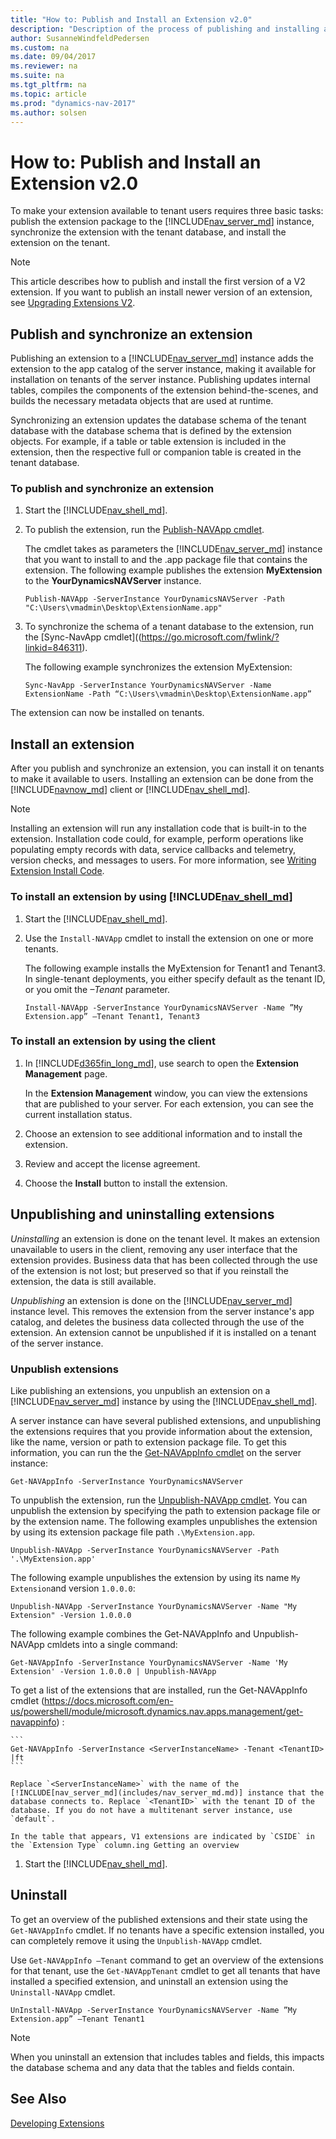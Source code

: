 ```yaml
---
title: "How to: Publish and Install an Extension v2.0"
description: "Description of the process of publishing and installing an extension"
author: SusanneWindfeldPedersen
ms.custom: na
ms.date: 09/04/2017
ms.reviewer: na
ms.suite: na
ms.tgt_pltfrm: na
ms.topic: article
ms.prod: "dynamics-nav-2017"
ms.author: solsen
---
```


# How to: Publish and Install an Extension v2.0
To make your extension available to tenant users requires three basic tasks: publish the extension package to the [!INCLUDE[nav_server_md](includes/nav_server_md.md)] instance, synchronize the extension with the tenant database, and install the extension on the tenant.

> [!NOTE]  
>  This article describes how to publish and install the first version of a V2 extension. If you want to publish an install newer version of an extension, see [Upgrading Extensions V2](devenv-upgrading-extensions.md).  

## Publish and synchronize an extension
Publishing an extension to a [!INCLUDE[nav_server_md](includes/nav_server_md.md)] instance adds the extension to the app catalog of the server instance, making it available for installation on tenants of the server instance. Publishing updates internal tables, compiles the components of the extension behind-the-scenes, and builds the necessary metadata objects that are used at runtime.

Synchronizing an extension updates the database schema of the tenant database with the database schema that is defined by the extension objects. For example, if a table or table extension is included in the extension, then the respective full or companion table is created in the tenant database.  

### To publish and synchronize an extension

1.  Start the [!INCLUDE[nav_shell_md](includes/nav_shell_md.md)].

2.  To publish the extension, run the [Publish-NAVApp cmdlet](https://go.microsoft.com/fwlink/?linkid=616079).

    The cmdlet takes as parameters the [!INCLUDE[nav_server_md](includes/nav_server_md.md)] instance that you want to install to and the .app package file that contains the extension. The following example publishes the extension **MyExtension** to the **YourDynamicsNAVServer** instance.  

    ```  
    Publish-NAVApp -ServerInstance YourDynamicsNAVServer -Path "C:\Users\vmadmin\Desktop\ExtensionName.app"  
    ```  

3.  To synchronize the schema of a tenant database to the extension, run the [Sync-NavApp cmdlet]((https://go.microsoft.com/fwlink/?linkid=846311).

    The following example synchronizes the extension MyExtension: 
   
    ```
    Sync-NavApp -ServerInstance YourDynamicsNAVServer -Name ExtensionName -Path “C:\Users\vmadmin\Desktop\ExtensionName.app”
    ```
The extension can now be installed on tenants.

## Install an extension
After you publish and synchronize an extension, you can install it on tenants to make it available to users. Installing an extension can be done from the [!INCLUDE[navnow_md](includes/navnow_md.md)] client or [!INCLUDE[nav_shell_md](includes/nav_shell_md.md)].

> [!NOTE]  
> Installing an extension will run any installation code that is built-in to the extension. Installation code could, for example, perform operations like populating empty records with data, service callbacks and telemetry, version checks, and messages to users. For more information, see [Writing Extension Install Code](devenv-extension-install-code.md).

### To install an extension by using [!INCLUDE[nav_shell_md](includes/nav_shell_md.md)] 

1. Start the [!INCLUDE[nav_shell_md](includes/nav_shell_md.md)].
2. Use the `Install-NAVApp` cmdlet to install the extension on one or more tenants.

    The following example installs the MyExtension for Tenant1 and Tenant3. In single-tenant deployments, you either specify default as the tenant ID, or you omit the *–Tenant* parameter.  

    ```  
    Install-NAVApp -ServerInstance YourDynamicsNAVServer -Name ”My Extension.app” –Tenant Tenant1, Tenant3  
    ```   

### To install an extension by using the client  

1.  In [!INCLUDE[d365fin_long_md](includes/d365fin_long_md.md)], use search to open the **Extension Management** page.

    In the **Extension Management** window, you can view the extensions that are published to your server. For each extension, you can see the current installation status. 
2.  Choose an extension to see additional information and to install the extension.  
3.  Review and accept the license agreement.  
4.  Choose the **Install** button to install the extension.

<!--
### To synchronize schemas
Before you install the extension, you must run the `Sync-NavApp` cmdlet. The `Sync-NavApp` synchronizes the schema of a tenant database to a V2 extension before installation; it adds the tables from the extension to the tenant.

    ```
    Sync-NavApp -ServerInstance NAV -Name ExtensionName -Path “C:\Users\vmadmin\Desktop\ExtensionName.app”
    ```

Next, run the `Start-NavAppDataUpgrade` cmdlet to upgrade the data from a previously installed version of an extension to a new version of an extension in the tenant database.

The following example upgrades the app with the specified name and version for the tenant with the ID **Tenant1**.

    ```
    Start-NAVAppDataUpgrade -ServerInstance DynamicsNAV -Name 'Proseware SmartApp' -Version 2.3.4.500 -Tenant 'Tenant1'
    ```

The next example upgrades an app that is returned from the `Get-NAVAppInfo` cmdlet for the tenant with the ID **Tenant1**.

    ```
    Get-NAVAppInfo -ServerInstance DynamicsNAV -Name 'Proseware SmartApp' -Version 2.3.4.500 | Start-NAVAppDataUpgrade -Tenant 'Tenant1'
    ```

This example upgrades the app at the specified path for the tenant with the ID **Tenant1**.

    ```
    Start-NAVAppDataUpgrade -ServerInstance DynamicsNAV -Path '.\Proseware SmartApp.navx' -Tenant 'Tenant1'
    ```
-->


## Unpublishing and uninstalling extensions

*Uninstalling* an extension is done on the tenant level. It makes an extension unavailable to users in the client, removing any user interface that the extension provides. Business data that has been collected through the use of the extension is not lost; but preserved so that if you reinstall the extension, the data is still available.

*Unpublishing* an extension is done on the [!INCLUDE[nav_server_md](includes/nav_server_md.md)] instance level. This removes the extension from the server instance's app catalog, and deletes the business data collected through the use of the extension. An extension cannot be unpublished if it is installed on a tenant of the server instance.


### Unpublish extensions

Like publishing an extensions, you unpublish an extension on a [!INCLUDE[nav_server_md](includes/nav_server_md.md)] instance by using the [!INCLUDE[nav_shell_md](includes/nav_shell_md.md)].

A server instance can have several published extensions, and unpublishing the extensions requires that you provide information about the extension, like the name, version or path to extension package file. To get this information, you can run the the [Get-NAVAppInfo cmdlet](https://docs.microsoft.com/en-us/powershell/module/microsoft.dynamics.nav.apps.management/get-navappinfo) on the server instance:

```
Get-NAVAppInfo -ServerInstance YourDynamicsNAVServer
```

To unpublish the extension, run the [Unpublish-NAVApp cmdlet](https://go.microsoft.com/fwlink/?linkid=616080). You can unpublish the extension by specifying the path to extension package file or by the extension name. The following examples unpublishes the extension by using its extension package file path `.\MyExtension.app`. 

```  
Unpublish-NAVApp -ServerInstance YourDynamicsNAVServer -Path '.\MyExtension.app'  
``` 
The following example unpublishes the extension by using its name `My Extension`and version `1.0.0.0`:

```  
Unpublish-NAVApp -ServerInstance YourDynamicsNAVServer -Name "My Extension" -Version 1.0.0.0
```  

The following example combines the Get-NAVAppInfo and Unpublish-NAVApp cmldets into a single command:


```  
Get-NAVAppInfo -ServerInstance YourDynamicsNAVServer -Name 'My Extension' -Version 1.0.0.0 | Unpublish-NAVApp
```  

To get a list of the extensions that are installed, run the Get-NAVAppInfo cmdlet (https://docs.microsoft.com/en-us/powershell/module/microsoft.dynamics.nav.apps.management/get-navappinfo) :

    ```
    Get-NAVAppInfo -ServerInstance <ServerInstanceName> -Tenant <TenantID> |ft
    ```
    
    Replace `<ServerInstanceName>` with the name of the [!INCLUDE[nav_server_md](includes/nav_server_md.md)] instance that the database connects to. Replace `<TenantID>` with the tenant ID of the database. If you do not have a multitenant server instance, use `default`.

    In the table that appears, V1 extensions are indicated by `CSIDE` in the `Extension Type` column.ing Getting an overview 

1. Start the [!INCLUDE[nav_shell_md](includes/nav_shell_md.md)].



## Uninstall 

To get an overview of the published extensions and their state using the `Get-NAVAppInfo` cmdlet. If no tenants have a specific extension installed, you can completely remove it using the `Unpublish-NAVApp` cmdlet.


Use `Get-NAVAppInfo –Tenant` command to get an overview of the extensions for that tenant, use the `Get-NAVAppTenant` cmdlet to get all tenants that have installed a specified extension, and uninstall an extension using the `Uninstall-NAVApp` cmdlet.

```
UnInstall-NAVApp -ServerInstance YourDynamicsNAVServer -Name ”My Extension.app” –Tenant Tenant1
```  

> [!NOTE]  
>  When you uninstall an extension that includes tables and fields, this impacts the database schema and any data that the tables and fields contain.


## See Also  
[Developing Extensions](devenv-dev-overview.md)